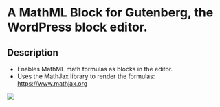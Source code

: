 # A MathML Block for Gutenberg, the WordPress block editor.

## Description

* Enables MathML math formulas as blocks in the editor.
* Uses the MathJax library to render the formulas: https://www.mathjax.org

![](https://cl.ly/c0f6bbfbc3b1/Screen%252520Recording%2525202018-12-25%252520at%25252008.12%252520AM.gif)
